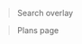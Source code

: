 > Search overlay
<!-- > Profile page
    > Call button, message button, video call button, my status, bio, name , pic, cover pic -->
> Plans page